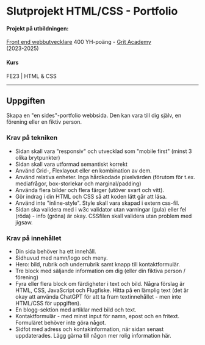 # Slutprojekt HTML/CSS - Portfolio

#### Projekt på utbildningen:
[Front end webbutvecklare](https://gritacademy.se/front-end-webbutvecklare/) 400 YH-poäng - [Grit Academy](https://gritacademy.se/)  
(2023-2025)

#### Kurs
FE23 | HTML & CSS


---

## Uppgiften
Skapa en "en sides"-portfolio webbsida. Den kan vara till dig själv, en förening eller en fiktiv person.


### Krav på tekniken
* Sidan skall vara "responsiv" och utvecklad som "mobile first" (minst 3 olika brytpunkter)
* Sidan skall vara utformad semantiskt korrekt
* Använd Grid-, Flexlayout eller en kombination av dem.
* Använd relativa enheter. Inga hårdkodade pixelvärden (förutom för t.ex. mediafrågor, box-storlekar och
marginal/padding)
* Använda flera bilder och flera färger (utöver svart och vitt).
* Gör indrag i din HTML och CSS så att koden lätt går att läsa.
* Använd inte "inline-style". Style skall vara skapad i extern css-fil.
* Sidan ska validera med i w3c validator utan varningar (gula) eller fel (röda) - info (gröna) är okay. CSSfilen
skall validera utan problem med jigsaw.

### Krav på innehållet
* Din sida behöver ha ett innehåll.
* Sidhuvud med namn/logo och meny.
* Hero: bild, rubrik och underrubrik samt knapp till kontaktformulär.
* Tre block med säljande information om dig (eller din fiktiva person / förening)
* Fyra eller flera block om färdigheter i text och bild. Några förslag är HTML, CSS, JavaScript och
Flugfiske. Hitta på en lämplig text (det är okay att använda ChatGPT för att ta fram textinnehållet -
men inte HTML/CSS för uppgiften).
* En blogg-sektion med artiklar med bild och text.
* Kontaktformulär - med minst input för namn, epost och en fritext. Formuläret behöver inte göra något.
* Sidfot med adress och kontakinformation, när sidan senast uppdaterades. Lägg gärna till någon mer
rolig information här.

